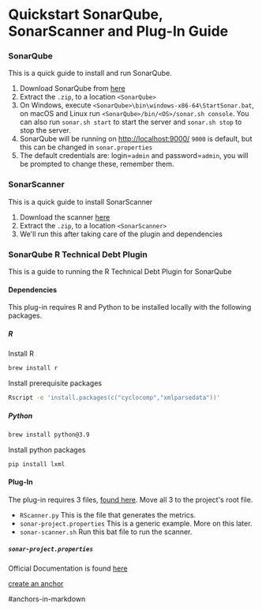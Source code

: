 # Quickstart SonarQube, SonarScanner and Plug-In Guide

### SonarQube
This is a quick guide to install and run SonarQube.
1. Download SonarQube from [here](https://www.sonarqube.org/downloads/)
2. Extract the `.zip`, to a location `<SonarQube>`
3. On Windows, execute `<SonarQube>\bin\windows-x86-64\StartSonar.bat`, on macOS and Linux run `<SonarQube>/bin/<OS>/sonar.sh console`. You can also run `sonar.sh start` to start the server and `sonar.sh stop` to stop the server.
4. SonarQube will be running on [http://localhost:9000/](http://localhost:9000/) `9000` is default, but this can be changed in `sonar.properties`
5. The default credentials are: login=`admin` and password=`admin`, you will be prompted to change these, remember them.

### SonarScanner
This is a quick guide to install SonarScanner
1. Download the scanner [here](https://docs.sonarqube.org/latest/analysis/scan/sonarscanner/)
2. Extract the `.zip`, to a location `<SonarScanner>`
3. We'll run this after taking care of the plugin and dependencies


### SonarQube R Technical Debt Plugin
This is a guide to running the R Technical Debt Plugin for SonarQube

#### Dependencies
This plug-in requires R and Python to be installed locally with the following packages.

##### R
Install R
```bash
brew install r
```

Install prerequisite packages
```bash
Rscript -e 'install.packages(c("cyclocomp","xmlparsedata"))'
```

##### Python
```bash
brew install python@3.9
```
Install python packages
```bash
pip install lxml
```

#### Plug-In
The plug-in requires 3 files, [found here](../../Parsing-Scripts). Move all 3 to the project's root file.
* `RScanner.py` This is the file that generates the metrics.
* `sonar-project.properties` This is a generic example. More on this later.
* `sonar-scanner.sh` Run this bat file to run the scanner.

##### `sonar-project.properties`
Official Documentation is found [here](https://docs.sonarqube.org/latest/analysis/scan/sonarscanner/)


[create an anchor](#anchors-in-markdown)













#anchors-in-markdown